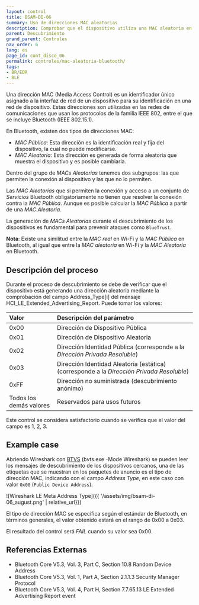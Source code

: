 ```yaml
---
layout: control
title: BSAM-DI-06
summary: Uso de direcciones MAC aleatorias
description: Comprobar que el dispositivo utiliza una MAC aleatoria en los mensajes de descubrimiento
parent: Descubrimiento
grand_parent: Controles
nav_order: 6
lang: es
page_id: cont_disco_06
permalink: controles/mac-aleatoria-bluetooth/
tags:
- BR/EDR
- BLE
---
```


Una dirección MAC (Media Access Control) es un identificador único asignado a la interfaz de red de un dispositivo para su identificación en una red de dispositivo. Estas direcciones son utilizadas en las redes de comunicaciones que usan los protocolos de la familia IEEE 802, entre el que se incluye Bluetooth (IEEE 802.15.1).

En Bluetooth, existen dos tipos de direcciones MAC:

* _MAC Pública_: Esta dirección es la identificación real y fija del dispositivo, la cual no puede modificarse.
* _MAC Aleatoria_: Esta dirección es generada de forma aleatoria que muestra el dispositivo y es posible cambiarla.

Dentro del grupo de _MACs Aleatorias_ tenemos dos subgrupos: las que permiten la conexión al dispositivo y las que no lo permiten.

Las _MAC Aleatorias_ que si permiten la conexión y acceso a un conjunto de _Servicios_ Bluetooth obligatoriamente no tienen que resolver la conexión contra la _MAC Pública_. Aunque es posible calcular la _MAC Pública_ a partir de una _MAC Aleatoria_.

La generación de _MACs Aleatorias_ durante el descubrimiento de los dispositivos es fundamental para prevenir ataques como `BlueTrust`.

__Nota__: Existe una similitud entre la _MAC real_ en Wi-Fi y la _MAC Pública_ en Bluetooth, al igual que entre la _MAC aleatoria_ en Wi-Fi y la _MAC Aleatoria_ en Bluetooth.

## Descripción del proceso

Durante el proceso de descubrimiento se debe de verificar que el dispositivo está generando una dirección aleatoria mediante la comprobación del campo  Address_Type[i] del mensaje HCI_LE_Extended_Advertising_Report. Puede tomar los valores:

| Valor | Descripción del parámetro |
|:------|:--------------------------|
| 0x00 | Dirección de Dispositivo Pública |
| 0x01 | Dirección de Dispositivo Aleatoria |
| 0x02 | Dirección Identidad Pública (corresponde a la _Dirección Privada Resoluble_) |
| 0x03 | Dirección Identidad Aleatoria (estática) (corresponde a la _Dirección Privada Resoluble_) |
| 0xFF | Dirección no suministrada (descubrimiento anónimo) |
| Todos los demás valores | Reservados para usos futuros |

Este control se considera satisfactorio cuando se verifica que el valor del campo es 1, 2, 3. 

## Example case

Abriendo Wireshark con [BTVS](https://learn.microsoft.com/es-es/windows-hardware/drivers/bluetooth/testing-btp-tools-btvs) (bvts.exe -Mode Wireshark) se pueden leer los mensajes de descubrimiento de los dispositivos cercanos, una de las etiquetas que se muestran en los paquetes de anuncio es el tipo de dirección MAC, indicando con el campo _Address Type_, en este caso con valor  `0x00` (`Public Device Address`). 

![Wireshark LE Meta Address Type]({{ '/assets/img/bsam-di-06_august.png' | relative_url}})

El tipo de dirección MAC se especifica según el estándar de Bluetooth, en términos generales, el valor obtenido estará en el rango de 0x00 a 0x03.

El resultado del control será _FAIL_ cuando su valor sea 0x00.

## Referencias Externas

* Bluetooth Core V5.3, Vol. 3, Part C, Section 10.8 Random Device Address
* Bluetooth Core V5.3, Vol. 1, Part A, Section 2.1.1.3 Security Manager Protocol
* Bluetooth Core V5.3, Vol. 4, Part H, Section 7.7.65.13 LE Extended Advertising Report event
